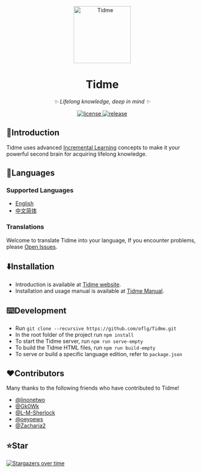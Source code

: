 <p align="center">
  <a href="https://oflg.github.io/Tidme/">
    <img src="https://oflg.github.io/Tidme/icon.png" width="150" height="150" alt="Tidme">
  </a>
</p>

<div align="center">

# Tidme

_✨  Lifelong knowledge, deep in mind ✨_

</div>

<p align="center">
  <a href="https://github.com/oflg/Tidme/blob/master/LICENSE">
    <img src="https://img.shields.io/github/license/oflg/Tidme" alt="license">
  </a>
  <a href="https://github.com/oflg/Tidme/releases">
    <img src="https://img.shields.io/github/v/release/oflg/Tidme?color=5778d8&include_prereleases" alt="release">
  </a>
</p>

## 🦑Introduction

Tidme uses advanced [Incremental Learning](https://help.supermemo.org/wiki/Incremental_learning) concepts to make it your powerful second brain for acquiring lifelong knowledge.

## 🎏Languages

### Supported Languages

* [English](https://github.com/oflg/Tidme/blob/master/README.md)
* [中文简体](https://github.com/oflg/Tidme/blob/master/README-zh-Hans.md)

### Translations

Welcome to translate Tidme into your language, If you encounter problems, please [Open Issues](https://github.com/oflg/Tidme/issues).

## ⬇️Installation

* Introduction is available at [Tidme website](https://oflg.github.io/Tidme/).
* Installation and usage manual is available at [Tidme Manual](https://oflg.github.io/Tidme/manual/).

## ⌨️Development

* Run `git clone --recursive https://github.com/oflg/Tidme.git`
* In the root folder of the project run `npm install`
* To start the Tidme server, run `npm run serve-empty`
* To build the Tidme HTML files, run `npm run build-empty`
* To serve or build a specific language edition, refer to `package.json`

## ❤️Contributors

Many thanks to the following friends who have contributed to Tidme!

* [@linonetwo](https://github.com/linonetwo)
* [@Gk0Wk](https://github.com/Gk0Wk)
* [@L-M-Sherlock](https://github.com/L-M-Sherlock)
* [@oeyoews](https://github.com/oeyoews)
* [@Zacharia2](https://github.com/Zacharia2)

## ⭐Star

[![Stargazers over time](https://starchart.cc/oflg/Tidme.svg)](https://github.com/oflg/Tidme/stargazers)

